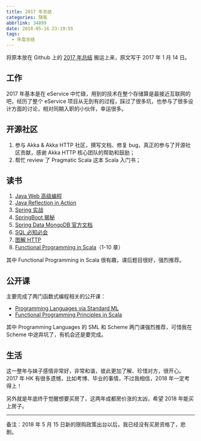 ```yaml
---
title: 2017 年总结
categories: 随笔
abbrlink: 34899
date: 2018-05-16 23:19:55
tags:
  - 年度总结
---
```


将原本放在 Github 上的 [2017 年总结](https://github.com/satansk/my-blog/issues/30) 搬运上来，原文写于 2017 年 1 月 14 日。

<!-- more -->

## 工作

2017 年基本是在 eService 中忙碌，用到的技术在整个存储算是最接近互联网的吧，经历了整个 eService 项目从无到有的过程，踩过了很多坑，也参与了很多设计方面的讨论，相对同期入职的小伙伴，幸运很多。

## 开源社区

1. 参与 Akka & Akka HTTP 社区，撰写文档、修复 bug，真正的参与了开源社区贡献，感谢 Akka HTTP 核心团队的帮助和鼓励；
2. 帮忙 review 了 Pragmatic Scala 这本 Scala 入门书；

## 读书

1. [Java Web 高级编程](https://book.douban.com/subject/26581686/)
1. [Java Reflection in Action](https://book.douban.com/subject/1451468/)
1. [Spring 实战](https://book.douban.com/subject/26767354/)
1. [SpringBoot 揭秘](https://book.douban.com/subject/26808298/)
1. [Spring Data MongoDB 官方文档](https://docs.spring.io/spring-data/data-mongo/docs/current/reference/html/)
1. [SQL 必知必会](https://book.douban.com/subject/24250054/)
1. [图解 HTTP](https://book.douban.com/subject/25863515/)
1. [Functional Programming in Scala](https://book.douban.com/subject/26772149/)（1-10 章）

其中 Functional Programming in Scala 很有趣，课后题目很好，强烈推荐。

## 公开课

主要完成了两门函数式编程相关的公开课：

* [Programming Languages via Standard ML](https://www.coursera.org/learn/programming-languages)
* [Functional Programming Principles in Scala](https://www.coursera.org/learn/progfun1/home/welcome)

其中 Programming Languages 的 SML 和 Scheme 两门课强烈推荐，可惜我在 Scheme 中途弃坑了，有机会还是要完成。

## 生活

这一整年与妹子感情非常好，非常和谐，彼此更加了解、珍惜对方，很开心。2017 年 HK 有很多遗憾，比如考博、毕业的事情，不过我相信，2018 年一定考得上！

另外就是年底终于觉醒想要买房了，这两年成都房价涨的太凶，希望 2018 年能买上房子。

---

备注：2018 年 5 月 15 日新的限购政策出台以后，我已经没有买房资格了，悲剧。